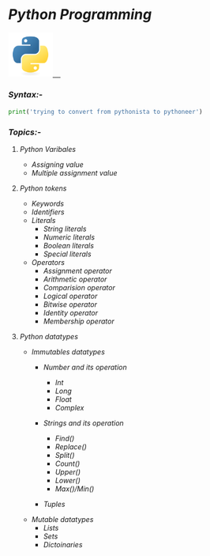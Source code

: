 # _Python Programming_ 

<a href="https://www.python.org" target="_blank"> <img src="https://raw.githubusercontent.com/devicons/devicon/master/icons/python/python-original.svg" alt="python" width="90" height="90"/>&nbsp;&nbsp;&nbsp;&nbsp; </a>

### _Syntax:-_
```python
print('trying to convert from pythonista to pythoneer')
```

### _Topics:-_

1. *Python Varibales*
      * *Assigning value*
      * *Multiple assignment value*
      
2. *Python tokens*
      * *Keywords*
      * *Identifiers*
      * *Literals*
           * *String literals*
           * *Numeric literals*
           * *Boolean literals*
           * *Special literals*
      * *Operators*
           * *Assignment operator*     
           * *Arithmetic operator*
           * *Comparision operator*
           * *Logical operator*
           * *Bitwise operator*
           * *Identity operator*
           * *Membership operator*
      
3. *Python datatypes*
      * *Immutables datatypes*
           * *Number and its operation*
               * *Int*
               * *Long*
               * *Float*
               * *Complex*
           * *Strings and its operation*
               * *Find()*
               * *Replace()*
               * *Split()*
               * *Count()*
               * *Upper()*
               * *Lower()*
               * *Max()/Min()*
               
               
           * *Tuples*        
      * *Mutable datatypes*  
           * *Lists*
           * *Sets*
           * *Dictoinaries*         
           


